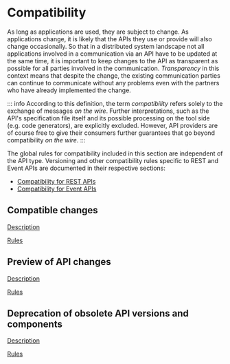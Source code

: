 # Compatibility

As long as applications are used, they are subject to change.
As applications change, it is likely that the APIs they use or provide will also change occasionally.
So that in a distributed system landscape not all applications involved in a communication via an API have to be updated at the same time, it is important to keep changes to the API as transparent as possible for all parties involved in the communication. _Transparency_ in this context means that despite the change, the existing communication parties can continue to communicate without any problems even with the partners who have already implemented the change.

::: info
According to this definition, the term _compatibility_ refers solely to the exchange of messages _on the wire_.
Further interpretations, such as the API's specification file itself and its possible processing on the tool side (e.g. code generators), are explicitly excluded.
However, API providers are of course free to give their consumers further guarantees that go beyond compatibility _on the wire_.
:::

The global rules for compatibility included in this section are independent of the API type.
Versioning and other compatibility rules specific to REST and Event APIs are documented in their respective sections:

- [Compatibility for REST APIs](/guidelines/rest-guidelines/compatibility)
- [Compatibility for Event APIs](/guidelines/event-guidelines/compatibility)

## Compatible changes

[<!--INCLUDE-->Description](./compatible-changes/compatible-changes.md)

[<!--RULES-->Rules](./compatible-changes/rules)

## Preview of API changes

[<!--INCLUDE-->Description](./preview/preview-of-api-changes.md)

[<!--RULES-->Rules](./preview/rules)

## Deprecation of obsolete API versions and components

[<!--INCLUDE-->Description](./deprecation/deprecation-of-obsolete-api-versions-and-components.md)

[<!--RULES-->Rules](./deprecation/rules)
